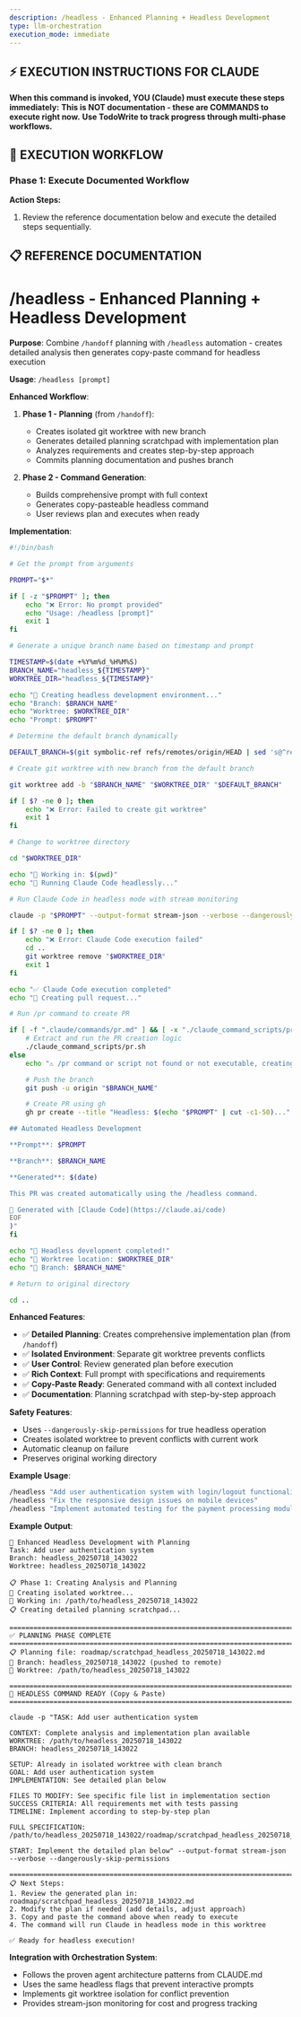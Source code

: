 ```yaml
---
description: /headless - Enhanced Planning + Headless Development
type: llm-orchestration
execution_mode: immediate
---
```

## ⚡ EXECUTION INSTRUCTIONS FOR CLAUDE
**When this command is invoked, YOU (Claude) must execute these steps immediately:**
**This is NOT documentation - these are COMMANDS to execute right now.**
**Use TodoWrite to track progress through multi-phase workflows.**

## 🚨 EXECUTION WORKFLOW

### Phase 1: Execute Documented Workflow

**Action Steps:**
1. Review the reference documentation below and execute the detailed steps sequentially.

## 📋 REFERENCE DOCUMENTATION

# /headless - Enhanced Planning + Headless Development

**Purpose**: Combine `/handoff` planning with `/headless` automation - creates detailed analysis then generates copy-paste command for headless execution

**Usage**: `/headless [prompt]`

**Enhanced Workflow**:
1. **Phase 1 - Planning** (from `/handoff`):
   - Creates isolated git worktree with new branch
   - Generates detailed planning scratchpad with implementation plan
   - Analyzes requirements and creates step-by-step approach
   - Commits planning documentation and pushes branch

2. **Phase 2 - Command Generation**:
   - Builds comprehensive prompt with full context
   - Generates copy-pasteable headless command
   - User reviews plan and executes when ready

**Implementation**:
```bash
#!/bin/bash

# Get the prompt from arguments

PROMPT="$*"

if [ -z "$PROMPT" ]; then
    echo "❌ Error: No prompt provided"
    echo "Usage: /headless [prompt]"
    exit 1
fi

# Generate a unique branch name based on timestamp and prompt

TIMESTAMP=$(date +%Y%m%d_%H%M%S)
BRANCH_NAME="headless_${TIMESTAMP}"
WORKTREE_DIR="headless_${TIMESTAMP}"

echo "🚀 Creating headless development environment..."
echo "Branch: $BRANCH_NAME"
echo "Worktree: $WORKTREE_DIR"
echo "Prompt: $PROMPT"

# Determine the default branch dynamically

DEFAULT_BRANCH=$(git symbolic-ref refs/remotes/origin/HEAD | sed 's@^refs/remotes/origin/@@')

# Create git worktree with new branch from the default branch

git worktree add -b "$BRANCH_NAME" "$WORKTREE_DIR" "$DEFAULT_BRANCH"

if [ $? -ne 0 ]; then
    echo "❌ Error: Failed to create git worktree"
    exit 1
fi

# Change to worktree directory

cd "$WORKTREE_DIR"

echo "📁 Working in: $(pwd)"
echo "🎯 Running Claude Code headlessly..."

# Run Claude Code in headless mode with stream monitoring

claude -p "$PROMPT" --output-format stream-json --verbose --dangerously-skip-permissions

if [ $? -ne 0 ]; then
    echo "❌ Error: Claude Code execution failed"
    cd ..
    git worktree remove "$WORKTREE_DIR"
    exit 1
fi

echo "✅ Claude Code execution completed"
echo "🔄 Creating pull request..."

# Run /pr command to create PR

if [ -f ".claude/commands/pr.md" ] && [ -x "./claude_command_scripts/pr.sh" ]; then
    # Extract and run the PR creation logic
    ./claude_command_scripts/pr.sh
else
    echo "⚠️ /pr command or script not found or not executable, creating PR manually..."

    # Push the branch
    git push -u origin "$BRANCH_NAME"

    # Create PR using gh
    gh pr create --title "Headless: $(echo "$PROMPT" | cut -c1-50)..." --body "$(cat <<EOF

## Automated Headless Development

**Prompt**: $PROMPT

**Branch**: $BRANCH_NAME

**Generated**: $(date)

This PR was created automatically using the /headless command.

🤖 Generated with [Claude Code](https://claude.ai/code)
EOF
)"
fi

echo "🎉 Headless development completed!"
echo "📂 Worktree location: $WORKTREE_DIR"
echo "🌿 Branch: $BRANCH_NAME"

# Return to original directory

cd ..
```

**Enhanced Features**:
- ✅ **Detailed Planning**: Creates comprehensive implementation plan (from `/handoff`)
- ✅ **Isolated Environment**: Separate git worktree prevents conflicts
- ✅ **User Control**: Review generated plan before execution
- ✅ **Rich Context**: Full prompt with specifications and requirements
- ✅ **Copy-Paste Ready**: Generated command with all context included
- ✅ **Documentation**: Planning scratchpad with step-by-step approach

**Safety Features**:
- Uses `--dangerously-skip-permissions` for true headless operation
- Creates isolated worktree to prevent conflicts with current work
- Automatic cleanup on failure
- Preserves original working directory

**Example Usage**:
```bash
/headless "Add user authentication system with login/logout functionality"
/headless "Fix the responsive design issues on mobile devices"
/headless "Implement automated testing for the payment processing module"
```

**Example Output**:
```
🚀 Enhanced Headless Development with Planning
Task: Add user authentication system
Branch: headless_20250718_143022
Worktree: headless_20250718_143022

📋 Phase 1: Creating Analysis and Planning
📁 Creating isolated worktree...
📁 Working in: /path/to/headless_20250718_143022
📋 Creating detailed planning scratchpad...

================================================================================
✅ PLANNING PHASE COMPLETE
================================================================================
📋 Planning file: roadmap/scratchpad_headless_20250718_143022.md
🌿 Branch: headless_20250718_143022 (pushed to remote)
📁 Worktree: /path/to/headless_20250718_143022

================================================================================
🤖 HEADLESS COMMAND READY (Copy & Paste)
================================================================================

claude -p "TASK: Add user authentication system

CONTEXT: Complete analysis and implementation plan available
WORKTREE: /path/to/headless_20250718_143022
BRANCH: headless_20250718_143022

SETUP: Already in isolated worktree with clean branch
GOAL: Add user authentication system
IMPLEMENTATION: See detailed plan below

FILES TO MODIFY: See specific file list in implementation section
SUCCESS CRITERIA: All requirements met with tests passing
TIMELINE: Implement according to step-by-step plan

FULL SPECIFICATION: /path/to/headless_20250718_143022/roadmap/scratchpad_headless_20250718_143022.md

START: Implement the detailed plan below" --output-format stream-json --verbose --dangerously-skip-permissions

================================================================================
📋 Next Steps:
1. Review the generated plan in: roadmap/scratchpad_headless_20250718_143022.md
2. Modify the plan if needed (add details, adjust approach)
3. Copy and paste the command above when ready to execute
4. The command will run Claude in headless mode in this worktree

✅ Ready for headless execution!
```

**Integration with Orchestration System**:
- Follows the proven agent architecture patterns from CLAUDE.md
- Uses the same headless flags that prevent interactive prompts
- Implements git worktree isolation for conflict prevention
- Provides stream-json monitoring for cost and progress tracking
